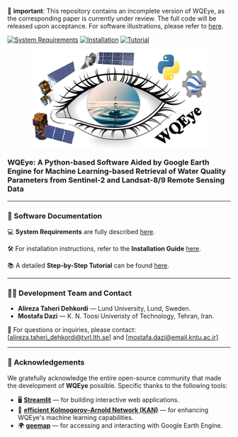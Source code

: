 🛑 **important**: This repository contains an incomplete version of WQEye, as the corresponding paper is currently under review. The full code will be released upon acceptance. For software illustrations, please refer to [here](docs/Step-by-Step.pdf).

[![System Requirements](https://img.shields.io/badge/System%20Requirements-PDF%20Guide-lightgrey)](docs/SystemRequirements.pdf)
[![Installation](https://img.shields.io/badge/Installation-PDF%20Guide-green)](docs/Installation.pdf)
[![Tutorial](https://img.shields.io/badge/Step--by--Step%20Tutorial-PDF%20Guide-blue)](docs/Step-by-Step.pdf)

<p align="center">
  <img src="docs/logo.jpg" alt="WQEye Logo" width="400" style="vertical-align:middle;">
</p>

### WQEye: A Python-based Software Aided by Google Earth Engine for Machine Learning-based Retrieval of Water Quality Parameters from Sentinel-2 and Landsat-8/9 Remote Sensing Data
---------------------------------------------------------------------------------------------
### 📝 Software Documentation

💻 **System Requirements** are fully described [here](docs/SystemRequirements.pdf).

🛠️ For installation instructions, refer to the **Installation Guide** [here](docs/Installation.pdf).

📚 A detailed **Step-by-Step Tutorial** can be found [here](docs/Step-by-Step.pdf).

---------------------------------------------------------------------------------------------

### 👨‍💻 Development Team and Contact

- **Alireza Taheri Dehkordi** — Lund University, Lund, Sweden.
- **Mostafa Dazi** — K. N. Toosi Univeristy of Technology, Tehran, Iran. 

📧 For questions or inquiries, please contact: [alireza.taheri_dehkordi@tvrl.lth.se] and [mostafa.dazi@email.kntu.ac.ir]

---------------------------------------------------------------------------------------------

### 🙏 Acknowledgements

We gratefully acknowledge the entire open-source community that made the development of **WQEye** possible. Specific thanks to the following tools:

- 🖥️ **[Streamlit](https://streamlit.io/)** — for building interactive web applications.  
- 🧠 **[efficient Kolmogorov–Arnold Network (KAN)](https://github.com/Blealtan/efficient-kan)** — for enhancing WQEye's machine learning capabilities.  
- 🌍 **[geemap](https://geemap.org/)** — for accessing and interacting with Google Earth Engine.
